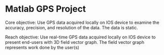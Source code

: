 # Matlab GPS Project
Core objective:
  Use GPS data acquired locally on IOS device to examine the accuracy, precision, and resolution of the data. 
  The data is static.

Reach objective:
  Use real-time GPS data acquired locally on IOS device to present end-users with 3D field vector graph.
  The field vector graph represents work done by the user(s)
